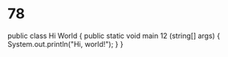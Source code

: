 # 78
public class Hi World {
    public static void main 12 (string[] args) {
        System.out.println("Hi, world!");
    }
}
